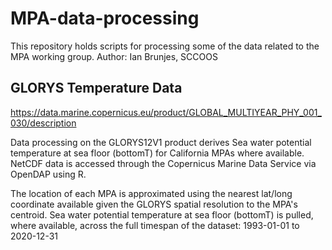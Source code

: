 # MPA-data-processing

This repository holds scripts for processing some of the data related to the MPA working group.
Author: Ian Brunjes, SCCOOS

## GLORYS Temperature Data

https://data.marine.copernicus.eu/product/GLOBAL_MULTIYEAR_PHY_001_030/description

Data processing on the GLORYS12V1 product derives Sea water potential temperature at sea floor (bottomT) for California MPAs where available.
NetCDF data is accessed through the Copernicus Marine Data Service via OpenDAP using R.

The location of each MPA is approximated using the nearest lat/long coordinate available given the GLORYS spatial resolution to the MPA's centroid.
Sea water potential temperature at sea floor (bottomT) is pulled, where available, across the full timespan of the dataset: 1993-01-01 to 2020-12-31
